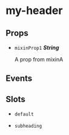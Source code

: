 # my-header


## Props

- `mixinProp1` ***String***
    
    A prop from mixinA



## Events



## Slots

- `default`


- `subheading`



